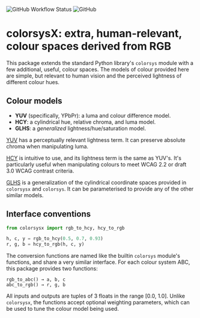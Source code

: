 ![GitHub Workflow Status](https://img.shields.io/github/actions/workflow/status/achadwick/python-colorsysx/python-package.yml?branch=main)
![GitHub](https://img.shields.io/github/license/achadwick/python-colorsysx)

# colorsysX: extra, human-relevant, colour spaces derived from RGB

This package extends the standard Python library's `colorsys` module
with a few additional, useful, colour spaces. The models of colour
provided here are simple, but relevant to human vision and the perceived
lightness of different colour hues.

## Colour models

* **YUV** (specifically, YPbPr): a luma and colour difference model.
* **HCY**: a cylindrical hue, relative chroma, and luma model.
* **GLHS**: a _generalized_ lightness/hue/saturation model.

[YUV][1] has a perceptually relevant lightness term. It can preserve
absolute chroma when manipulating luma.

[HCY][2] is intuitive to use, and its lightness term is the same as
YUV's. It's particularly useful when manipulating colours to meet WCAG
2.2 or draft 3.0 WCAG contrast criteria.

[GLHS][3] is a generalization of the cylindrical coordinate spaces
provided in `colorsysx` and `colorsys`. It can be parameterised to
provide any of the other similar models.

## Interface conventions

```python
from colorsysx import rgb_to_hcy, hcy_to_rgb

h, c, y = rgb_to_hcy(0.5, 0.7, 0.93)
r, g, b = hcy_to_rgb(h, c, y)
```

The conversion functions are named like the builtin `colorsys` module's
functions, and share a very similar interface. For each colour system
ABC, this package provides two functions:

    rgb_to_abc() → a, b, c
    abc_to_rgb() → r, g, b

All inputs and outputs are tuples of 3 floats in the range [0.0, 1.0].
Unlike `colorsysx`, the functions accept optional weighting parameters,
which can be used to tune the colour model being used.

[1]: https://en.wikipedia.org/wiki/YUV#Related_color_models
[2]: https://chilliant.com/rgb2hsv.html
[3]: https://doi.org/10.1006/cgip.1993.1019
